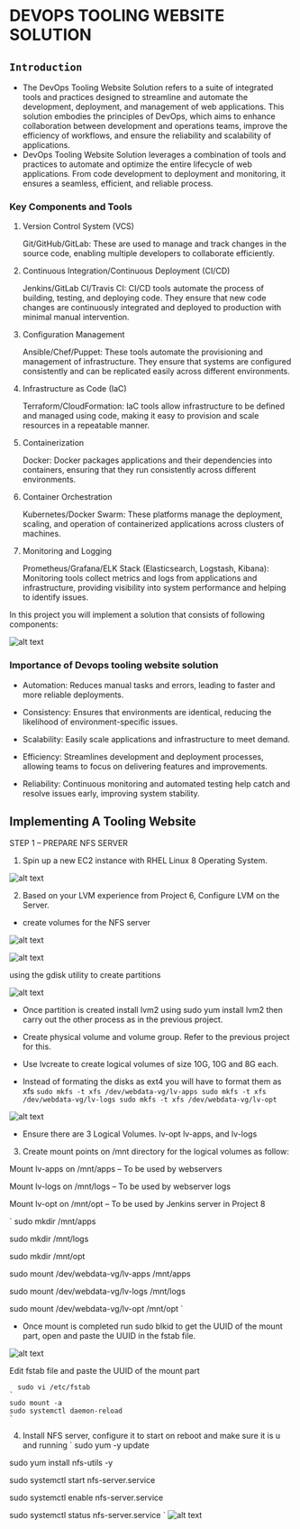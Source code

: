 # DEVOPS TOOLING WEBSITE SOLUTION

## `Introduction`

- The DevOps Tooling Website Solution refers to a suite of integrated tools and practices designed to streamline and automate the development, deployment, and management of web applications. This solution embodies the principles of DevOps, which aims to enhance collaboration between development and operations teams, improve the efficiency of workflows, and ensure the reliability and scalability of applications.
- DevOps Tooling Website Solution leverages a combination of tools and practices to automate and optimize the entire lifecycle of web applications. From code development to deployment and monitoring, it ensures a seamless, efficient, and reliable process.

### Key Components and Tools

1. Version Control System (VCS)

    Git/GitHub/GitLab: These are used to manage and track changes in the source code, enabling multiple developers to collaborate efficiently.

2. Continuous Integration/Continuous Deployment (CI/CD)

    Jenkins/GitLab CI/Travis CI: CI/CD tools automate the process of building, testing, and deploying code. They ensure that new code changes are continuously integrated and deployed to production with minimal manual intervention.

3. Configuration Management

    Ansible/Chef/Puppet: These tools automate the provisioning and management of infrastructure. They ensure that systems are configured consistently and can be replicated easily across different environments.

4. Infrastructure as Code (IaC)

    Terraform/CloudFormation: IaC tools allow infrastructure to be defined and managed using code, making it easy to provision and scale resources in a repeatable manner.

5. Containerization

    Docker: Docker packages applications and their dependencies into containers, ensuring that they run consistently across different environments.

6. Container Orchestration

    Kubernetes/Docker Swarm: These platforms manage the deployment, scaling, and operation of containerized applications across clusters of machines.

7. Monitoring and Logging

    Prometheus/Grafana/ELK Stack (Elasticsearch, Logstash, Kibana): Monitoring tools collect metrics and logs from applications and infrastructure, providing visibility into system performance and helping to identify issues.

In this project you will implement a solution that consists of following components:

![alt text](<images/nfs cloud.PNG>)


### Importance of Devops tooling website solution

- Automation: Reduces manual tasks and errors, leading to faster and more reliable deployments.

- Consistency: Ensures that environments are identical, reducing the likelihood of environment-specific issues.

- Scalability: Easily scale applications and infrastructure to meet demand.

- Efficiency: Streamlines development and deployment processes, allowing teams to focus on delivering features and improvements.

- Reliability: Continuous monitoring and automated testing help catch and resolve issues early, improving    system stability.

## Implementing A Tooling Website

STEP 1 – PREPARE NFS SERVER
1. Spin up a new EC2 instance with RHEL Linux 8 Operating System.

![alt text](<images/nfs cloud.PNG>)

2. Based on your LVM experience from Project 6, Configure LVM on the Server.
- create volumes for the NFS server

![alt text](<images/nfs cloud.PNG>)

![alt text](images/nfs-lsblk.PNG)


using the gdisk utility to create partitions

![alt text](<images/nfs- gdisk.PNG>)

- Once partition is created install lvm2 using sudo yum install lvm2 then carry out the other process as in the previous project.

- Create physical volume and volume group. Refer to the previous project for this.

- Use lvcreate to create logical volumes of size 10G, 10G and 8G each.

- Instead of formating the disks as ext4 you will have to format them as xfs
`
sudo mkfs -t xfs /dev/webdata-vg/lv-apps
sudo mkfs -t xfs /dev/webdata-vg/lv-logs
sudo mkfs -t xfs /dev/webdata-vg/lv-opt
`

![alt text](images/nfs-xfs.PNG)


- Ensure there are 3 Logical Volumes. lv-opt lv-apps, and lv-logs

3. Create mount points on /mnt directory for the logical volumes as follow:

Mount lv-apps on /mnt/apps – To be used by webservers

Mount lv-logs on /mnt/logs – To be used by webserver logs

Mount lv-opt on /mnt/opt – To be used by Jenkins server in Project 8

`
sudo mkdir /mnt/apps

sudo mkdir /mnt/logs

sudo mkdir /mnt/opt

sudo mount /dev/webdata-vg/lv-apps /mnt/apps

sudo mount /dev/webdata-vg/lv-logs /mnt/logs

sudo mount /dev/webdata-vg/lv-opt /mnt/opt
`

- Once mount is completed run sudo blkid to get the UUID of the mount part, open and paste the UUID in the fstab file.

![alt text](images/nfs-uuid.PNG)

Edit fstab file and paste the UUID of the mount part

      sudo vi /etc/fstab
    `
    sudo mount -a 
    sudo systemctl daemon-reload
    `

4. Install NFS server, configure it to start on reboot and make sure it is u and running
`
sudo yum -y update

sudo yum install nfs-utils -y

sudo systemctl start nfs-server.service

sudo systemctl enable nfs-server.service

sudo systemctl status nfs-server.service
`
![alt text](<images/nfs server-active.PNG>)
